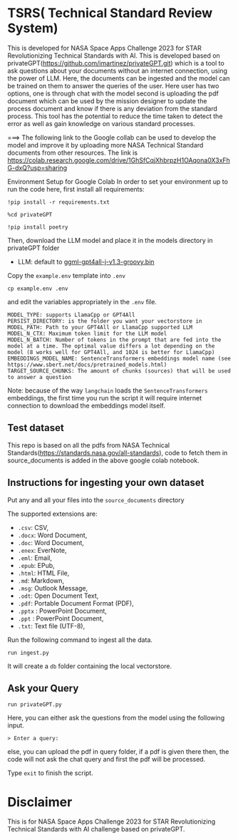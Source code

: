 # TSRS( Technical Standard Review System)
This is developed for NASA Space Apps Challenge 2023 for STAR Revolutionizing Technical Standards with AI. This is developed based on privateGPT(https://github.com/imartinez/privateGPT.git) which is a tool to ask questions about your documents without an internet connection, using the power of LLM. Here, the documents can be ingested and the model can be trained on them to answer the queries of the user. Here user has two options, one is through chat with the model second is uploading the pdf document which can be used by the mission designer to update the process document and know if there is any deviation from the standard process. This tool has the potential to reduce the time taken to detect the error as well as gain knowledge on various standard processes.

===> The following link to the Google collab can be used to develop the model and improve it by uploading more NASA Technical Standard documents from other resources. The link is https://colab.research.google.com/drive/1GhSfCqjXhbrpzH1OAqona0X3xFhG-dxQ?usp=sharing	

Environment Setup for Google Colab
In order to set your environment up to run the code here, first install all requirements:

``!pip install -r requirements.txt``

``%cd privateGPT``

```!pip install poetry```


Then, download the LLM model and place it in the models directory in privateGPT folder
- LLM: default to [ggml-gpt4all-j-v1.3-groovy.bin](https://gpt4all.io/models/ggml-gpt4all-j-v1.3-groovy.bin)

Copy the `example.env` template into `.env`

``cp example.env .env``


and edit the variables appropriately in the `.env` file.
```
MODEL_TYPE: supports LlamaCpp or GPT4All
PERSIST_DIRECTORY: is the folder you want your vectorstore in
MODEL_PATH: Path to your GPT4All or LlamaCpp supported LLM
MODEL_N_CTX: Maximum token limit for the LLM model
MODEL_N_BATCH: Number of tokens in the prompt that are fed into the model at a time. The optimal value differs a lot depending on the model (8 works well for GPT4All, and 1024 is better for LlamaCpp)
EMBEDDINGS_MODEL_NAME: SentenceTransformers embeddings model name (see https://www.sbert.net/docs/pretrained_models.html)
TARGET_SOURCE_CHUNKS: The amount of chunks (sources) that will be used to answer a question
```

Note: because of the way `langchain` loads the `SentenceTransformers` embeddings, the first time you run the script it will require internet connection to download the embeddings model itself.

## Test dataset
This repo is based on all the pdfs from NASA Technical Standards(https://standards.nasa.gov/all-standards), code to fetch them in source_documents is added in the above google colab notebook.

## Instructions for ingesting your own dataset

Put any and all your files into the `source_documents` directory

The supported extensions are:

   - `.csv`: CSV,
   - `.docx`: Word Document,
   - `.doc`: Word Document,
   - `.enex`: EverNote,
   - `.eml`: Email,
   - `.epub`: EPub,
   - `.html`: HTML File,
   - `.md`: Markdown,
   - `.msg`: Outlook Message,
   - `.odt`: Open Document Text,
   - `.pdf`: Portable Document Format (PDF),
   - `.pptx` : PowerPoint Document,
   - `.ppt` : PowerPoint Document,
   - `.txt`: Text file (UTF-8),

Run the following command to ingest all the data.

``run ingest.py``

It will create a `db` folder containing the local vectorstore. 


## Ask your Query
``run privateGPT.py``

Here, you can either ask the questions from the model using the following input.

```plaintext
> Enter a query:
```
else, you can upload the pdf in query folder, if a pdf is given there then, the code will not ask the chat query and first the pdf will be processed.

Type `exit` to finish the script.



# Disclaimer
This is for NASA Space Apps Challenge 2023 for STAR Revolutionizing Technical Standards with AI challenge based on privateGPT.

